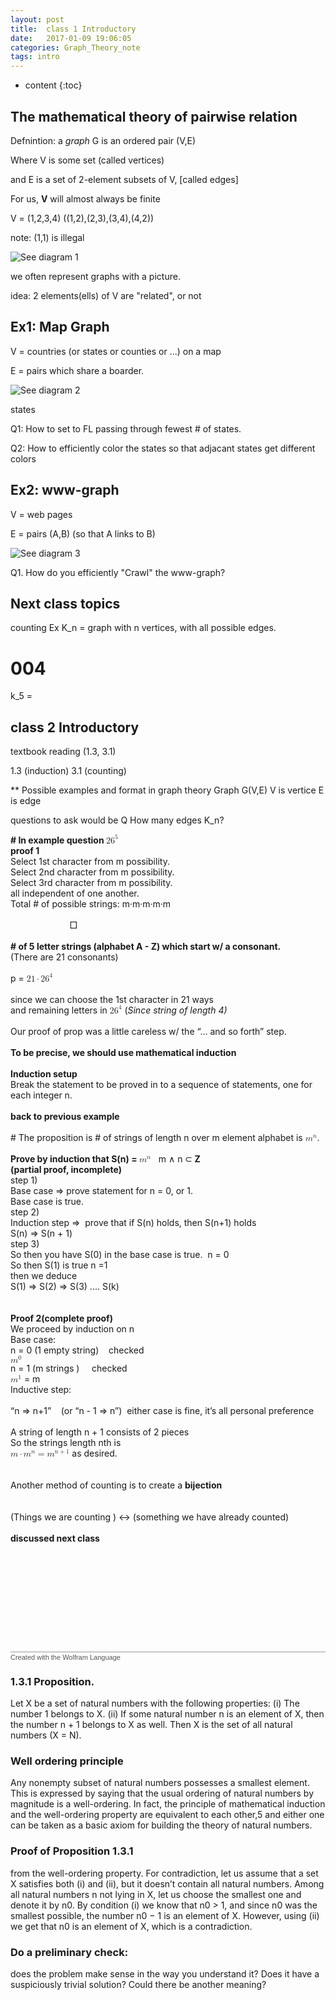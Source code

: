 ```yaml
---
layout: post
title:  class 1 Introductory
date:   2017-01-09 19:06:05
categories: Graph_Theory_note
tags: intro 
---
```


* content
{:toc}

## The mathematical theory of pairwise relation

Defnintion: a _graph_ G is an ordered pair (V,E)

Where V is some set (called vertices)





and E is a set of 2-element subsets of V, [called edges]

For us, **V** will almost always be finite

V = (1,2,3,4)
((1,2),(2,3),(3,4),(4,2))

note: (1,1) is illegal

![See diagram 1](https://dl.dropboxusercontent.com/u/49272502/TmmGeekBlogAsset/graph-theory/note/001.jpg)


we often represent graphs with a picture.

idea: 2 elements(ells) of V are "related", or not

## Ex1: Map Graph

V = countries (or states or counties or ...) on a map

E = pairs which share a boarder. 

![See diagram 2](https://dl.dropboxusercontent.com/u/49272502/TmmGeekBlogAsset/graph-theory/note/002.jpg)

states

Q1: How to set to FL passing through fewest # of states.

Q2: How to efficiently color the states so that adjacant states get different colors

## Ex2: www-graph

V = web pages

E = pairs (A,B) (so that A links to B)

![See diagram 3](https://dl.dropboxusercontent.com/u/49272502/TmmGeekBlogAsset/graph-theory/note/003.jpg)

Q1. How do you efficiently "Crawl" the www-graph?

## Next class topics

counting
Ex  K_n = graph with n vertices, with all possible edges. 
# 004
k_5 = 



## class 2 Introductory

textbook reading (1.3, 3.1)

1.3 (induction)
3.1 (counting)





** Possible examples and format in graph theory
Graph G(V,E)
V is vertice
E is edge

questions to ask would be
Q How many edges K_n?



<?xml version="1.0" encoding="UTF-8"?>
<?xml-stylesheet type="text/xsl" href="/asset/xml_content/graph-theory/HTMLFiles/pmathml.xsl"?>
<!DOCTYPE html PUBLIC "-//W3C//DTD XHTML 1.1 plus MathML 2.0//EN"
        "/asset/xml_content/graph-theory/HTMLFiles/xhtml-math11-f.dtd">

<!-- Created with the Wolfram Language for Students - Personal Use Only : www.wolfram.com -->

<html xmlns="http://www.w3.org/1999/xhtml">
<head>
 <title>
  class2-02-11 (the Wolfram Language for Students - Personal Use Only : www.wolfram.com)
 </title>
 <link href="/asset/xml_content/graph-theory/HTMLFiles/class2-02-11.css" rel="stylesheet" type="text/css" />
</head>

<body>

<p class="Text">
 <span style='font-weight: bold;'># In example question </span><span style='font-weight: bold;'><span><math xmlns='http://www.w3.org/1998/Math/MathML'
    mathematica:form='TraditionalForm'
    xmlns:mathematica='http://www.wolfram.com/XML/'>
 <msup>
  <msup>
   <mn>26</mn>
   <mn>5</mn>
  </msup>
  <mtext>&#62371;</mtext>
 </msup>
</math></span></span><br /><span style='font-weight: bold;'>proof 1 </span><br />Select 1st character from m possibility. <br />Select 2nd character from m possibility. <br />Select 3rd character from m possibility. <br />all independent of one another. <br />Total # of possible strings: m&middot;m&middot;m&middot;m&middot;m<br /><br />&nbsp;&nbsp;&nbsp;&nbsp;&nbsp;&nbsp;&nbsp;&nbsp;&nbsp;&nbsp;&nbsp;&nbsp;&nbsp;&nbsp;&nbsp;&nbsp;&nbsp;&nbsp;&nbsp;&nbsp;&nbsp;&nbsp;&nbsp;&nbsp;&#9633;<br />&nbsp;&nbsp;&nbsp;&nbsp;&nbsp;&nbsp;&nbsp;&nbsp;&nbsp;&nbsp;&nbsp;&nbsp;&nbsp;&nbsp;&nbsp;&nbsp;&nbsp;&nbsp;&nbsp;&nbsp;&nbsp;&nbsp;&nbsp;&nbsp;<br /><span style='font-weight: bold;'># of 5 letter strings (alphabet A - Z) which start w/ a consonant.<br /></span>(There are 21 consonants)<br /><br />p = <span><span><math xmlns='http://www.w3.org/1998/Math/MathML'
    mathematica:form='TraditionalForm'
    xmlns:mathematica='http://www.wolfram.com/XML/'>
 <mrow>
  <mn>21</mn>
  <mo>&centerdot;</mo>
  <msup>
   <mn>26</mn>
   <mn>4</mn>
  </msup>
 </mrow>
</math></span></span><br /><br />since we can choose the 1st character in 21 ways<br />and remaining letters in <span><span><math xmlns='http://www.w3.org/1998/Math/MathML'
    mathematica:form='TraditionalForm'
    xmlns:mathematica='http://www.wolfram.com/XML/'>
 <msup>
  <mn>26</mn>
  <mn>4</mn>
 </msup>
</math></span></span> (<span style='font-style: italic;'>Since string of length 4)</span><br /><br />Our proof of prop was a little careless w/ the &ldquo;... and so forth&rdquo; step. <br /><br /><span style='font-weight: bold;'>To be precise, we should use mathematical induction</span><br /><br /><span style='font-weight: bold;'>Induction setup</span><br />Break the statement to be proved in to a sequence of statements, one for each integer n. <br /><br /><span style='font-weight: bold;'>back to previous example</span><br /><br /># The proposition is # of strings of length n over m element alphabet is <span><span><math xmlns='http://www.w3.org/1998/Math/MathML'
    mathematica:form='TraditionalForm'
    xmlns:mathematica='http://www.wolfram.com/XML/'>
 <msup>
  <mi>m</mi>
  <mi>n</mi>
 </msup>
</math></span></span>.<br /><br /><span style='font-weight: bold;'>Prove by induction that S(n) = </span><span><span><math xmlns='http://www.w3.org/1998/Math/MathML'
    mathematica:form='TraditionalForm'
    xmlns:mathematica='http://www.wolfram.com/XML/'>
 <msup>
  <mi>m</mi>
  <mi>n</mi>
 </msup>
</math></span></span>&nbsp;&nbsp;&nbsp;m &and; n &sub;<span style='font-weight: bold;'> Z<br />(partial proof, incomplete)</span><br />step 1)<br />Base case &rArr; prove statement for n = 0, or 1. <br />Base case is true.<br />step 2)<br />Induction step &rArr;&nbsp;&nbsp;prove that if S(n) holds, then S(n+1) holds<br />S(n) &rArr; S(n + 1)<br />step 3)<br />So then you have S(0) in the base case is true.&nbsp;&nbsp;n = 0<br />So then S(1) is true n =1<br />then we deduce<br />S(1) &rArr; S(2) &rArr; S(3) .... S(k)<br /><br /><br /><span style='font-weight: bold;'>Proof 2(complete proof)</span><br />We proceed by induction on n<br />Base case:<br />n = 0 (1 empty string)&nbsp;&nbsp;&nbsp;&nbsp;checked<br /><span><span><math xmlns='http://www.w3.org/1998/Math/MathML'
    mathematica:form='TraditionalForm'
    xmlns:mathematica='http://www.wolfram.com/XML/'>
 <msup>
  <mi>m</mi>
  <mn>0</mn>
 </msup>
</math></span></span><br />n = 1 (m strings )&nbsp;&nbsp;&nbsp;&nbsp;&nbsp;checked<br /><span><span><math xmlns='http://www.w3.org/1998/Math/MathML'
    mathematica:form='TraditionalForm'
    xmlns:mathematica='http://www.wolfram.com/XML/'>
 <msup>
  <mi>m</mi>
  <mn>1</mn>
 </msup>
</math></span></span> = m<br />Inductive step:<br /><br />&ldquo;n &rArr; n+1&rdquo;&nbsp;&nbsp;&nbsp;&nbsp;(or &ldquo;n - 1 &rArr; n&rdquo;)&nbsp;&nbsp;either case is fine, it&rsquo;s all personal preference<br /><br />A string of length n + 1 consists of 2 pieces<br />So the strings length nth is <br /><span><span><math xmlns='http://www.w3.org/1998/Math/MathML'
    mathematica:form='TraditionalForm'
    xmlns:mathematica='http://www.wolfram.com/XML/'>
 <mrow>
  <mrow>
   <mi>m</mi>
   <mo>&centerdot;</mo>
   <msup>
    <mi>m</mi>
    <mi>n</mi>
   </msup>
  </mrow>
  <mo>=</mo>
  <mtext> </mtext>
  <msup>
   <mi>m</mi>
   <mrow>
    <mi>n</mi>
    <mo>+</mo>
    <mn>1</mn>
   </mrow>
  </msup>
 </mrow>
</math></span></span> as desired. <br /><br /><br />Another method of counting is to create a <span style='font-weight: bold;'>bijection<br /></span><br /><br />(Things we are counting ) &harr; (something we have already counted)<br /><br /><span style='font-weight: bold;'>discussed next class</span><br /><br /><br /><br /><br /><br /><br /><br /><br /><br />
</p>






<div style="font-family:Helvetica; font-size:11px; width:100%; border:1px none #999999; border-top-style:solid; padding-top:2px; margin-top:20px;">
 <a href="http://www.wolfram.com/language/" style="color:#000; text-decoration:none;">
  <span style="color:#555555">Created with the Wolfram Language</span> 
 </a>
</div>
</body>

</html>



### 1.3.1 Proposition. 
Let X be a set of natural numbers with the following properties:
(i) The number 1 belongs to X.
(ii) If some natural number n is an element of X, then the number
n + 1 belongs to X as well.
Then X is the set of all natural numbers (X = N).

### Well ordering principle
Any nonempty subset of natural numbers possesses a smallest element. This is expressed by saying that the usual ordering of natural numbers by magnitude is a well-ordering. In fact, the principle of mathematical induction and the well-ordering property are equivalent to each other,5 and either one can be taken as a basic axiom for building the theory of natural numbers.

### Proof of Proposition 1.3.1
from the well-ordering property. For contradiction, let us assume that a set X satisfies both (i) and (ii), but it doesn’t contain all natural numbers. Among all natural numbers n not lying in X, let us choose the smallest one and denote it by n0. By condition (i) we know that n0 > 1, and since n0 was the smallest possible, the number n0 − 1 is an element of X. However, using (ii) we get that n0 is an element of X, which is a contradiction.


 ### Do a preliminary check: 
 does the problem make sense in the way you understand it? 
 Does it have a suspiciously trivial solution? 
 Could there be another meaning?







